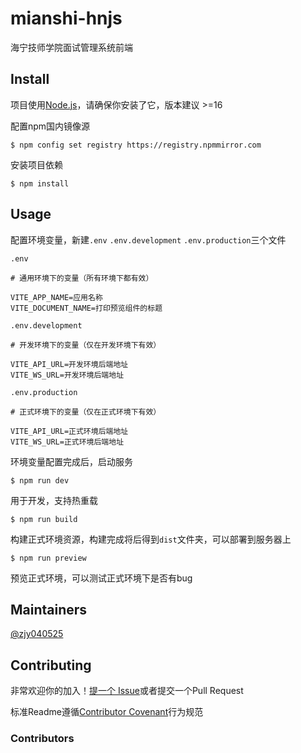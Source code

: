 # mianshi-hnjs

海宁技师学院面试管理系统前端

## Install

项目使用[Node.js](http://nodejs.org)，请确保你安装了它，版本建议 >=16

配置npm国内镜像源

```shell
$ npm config set registry https://registry.npmmirror.com
```

安装项目依赖

```shell
$ npm install
```

## Usage

配置环境变量，新建`.env` `.env.development` `.env.production`三个文件

`.env`

```dotenv
# 通用环境下的变量（所有环境下都有效）

VITE_APP_NAME=应用名称
VITE_DOCUMENT_NAME=打印预览组件的标题
```

`.env.development`

```dotenv
# 开发环境下的变量（仅在开发环境下有效）

VITE_API_URL=开发环境后端地址
VITE_WS_URL=开发环境后端地址
```

`.env.production`

```dotenv
# 正式环境下的变量（仅在正式环境下有效）

VITE_API_URL=正式环境后端地址
VITE_WS_URL=正式环境后端地址
```

环境变量配置完成后，启动服务

```shell
$ npm run dev
```

用于开发，支持热重载

```shell
$ npm run build
```

构建正式环境资源，构建完成将后得到`dist`文件夹，可以部署到服务器上

```shell
$ npm run preview
```

预览正式环境，可以测试正式环境下是否有bug

## Maintainers

[@zjy040525](https://github.com/zjy040525)

## Contributing

非常欢迎你的加入！[提一个 Issue](https://github.com/zjy040525/interview-management-system/issues/new)或者提交一个Pull Request

标准Readme遵循[Contributor Covenant](http://contributor-covenant.org/version/1/3/0/)行为规范

### Contributors
